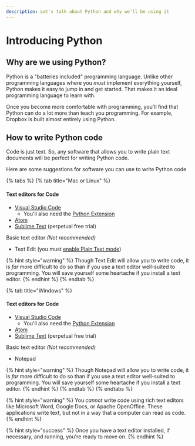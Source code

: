 ```yaml
---
description: Let's talk about Python and why we'll be using it
---
```


# Introducing Python

## Why are we using Python?

Python is a "batteries included" programming language. Unlike other programming languages where you _must_ implement everything yourself, Python makes it easy to jump in and get started. That makes it an ideal programming language to learn with.

Once you become more comfortable with programming, you'll find that Python can do a lot more than teach you programming. For example, Dropbox is built almost entirely using Python.

## How to write Python code

Code is just text. So, any software that allows you to write plain text documents will be perfect for writing Python code.

Here are some suggestions for software you can use to write Python code

{% tabs %}
{% tab title="Mac or Linux" %}
#### Text editors for Code

* [Visual Studio Code](https://code.visualstudio.com/download)
  * You'll also need the [Python Extension](https://marketplace.visualstudio.com/items?itemName=ms-python.python)
* [Atom](https://atom.io/)
* [Sublime Text](https://www.sublimetext.com/3) \(perpetual free trial\)

Basic text editor _\(Not recommended\)_

* Text Edit \(you must [enable Plain Text mode](https://www.tekrevue.com/tip/textedit-plain-text-mode/)\)

{% hint style="warning" %}
Though Text Edit will allow you to write code, it is _far_ more difficult to do so than if you use a text editor well-suited to programming. You will save yourself some heartache if you install a text editor.
{% endhint %}
{% endtab %}

{% tab title="Windows" %}
#### Text editors for Code

* [Visual Studio Code](https://code.visualstudio.com/download)
  * You'll also need the [Python Extension](https://marketplace.visualstudio.com/items?itemName=ms-python.python)
* [Atom](https://atom.io/)
* [Sublime Text](https://www.sublimetext.com/3) \(perpetual free trial\)

Basic text editor _\(Not recommended\)_

* Notepad

{% hint style="warning" %}
Though Notepad will allow you to write code, it is _far_ more difficult to do so than if you use a text editor well-suited to programming. You will save yourself some heartache if you install a text editor.
{% endhint %}
{% endtab %}
{% endtabs %}

{% hint style="warning" %}
You _cannot_ write code using rich text editors like Microsoft Word, Google Docs, or Apache OpenOffice. These applications write text, but not in a way that a computer can read as code.
{% endhint %}

{% hint style="success" %}
Once you have a text editor installed, if necessary, and running, you're ready to move on.
{% endhint %}

